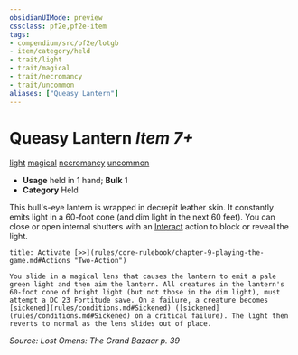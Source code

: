 ```yaml
---
obsidianUIMode: preview
cssclass: pf2e,pf2e-item
tags:
- compendium/src/pf2e/lotgb
- item/category/held
- trait/light
- trait/magical
- trait/necromancy
- trait/uncommon
aliases: ["Queasy Lantern"]
---
```

# Queasy Lantern *Item 7+*  
[light](rules/traits/light.md)  [magical](rules/traits/magical.md)  [necromancy](rules/traits/necromancy.md)  [uncommon](rules/traits/uncommon.md)  

- **Usage** held in 1 hand; **Bulk** 1
- **Category** Held

This bull's-eye lantern is wrapped in decrepit leather skin. It constantly emits light in a 60-foot cone (and dim light in the next 60 feet). You can close or open internal shutters with an [Interact](rules/actions/interact.md) action to block or reveal the light.

```ad-embed-ability
title: Activate [>>](rules/core-rulebook/chapter-9-playing-the-game.md#Actions "Two-Action")

You slide in a magical lens that causes the lantern to emit a pale green light and then aim the lantern. All creatures in the lantern's 60-foot cone of bright light (but not those in the dim light), must attempt a DC 23 Fortitude save. On a failure, a creature becomes [sickened](rules/conditions.md#Sickened) ([sickened](rules/conditions.md#Sickened) on a critical failure). The light then reverts to normal as the lens slides out of place.
```

*Source: Lost Omens: The Grand Bazaar p. 39*